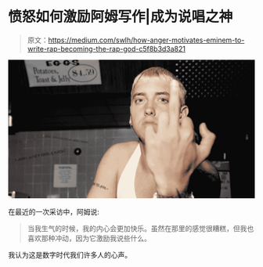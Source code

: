 # 愤怒如何激励阿姆写作|成为说唱之神

> 原文：<https://medium.com/swlh/how-anger-motivates-eminem-to-write-rap-becoming-the-rap-god-c5f8b3d3a821>

![](img/f1bd889b83973897b450f2fe7470526c.png)

在最近的一次采访中，阿姆说:

> 当我生气的时候，我的内心会更加快乐。虽然在那里的感觉很糟糕，但我也喜欢那种冲动，因为它激励我说些什么。

我认为这是数字时代我们许多人的心声。